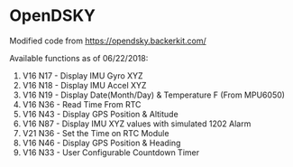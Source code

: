 # OpenDSKY
Modified code from https://opendsky.backerkit.com/

Available functions as of 06/22/2018:

1. V16 N17 - Display IMU Gyro XYZ
2. V16 N18 - Display IMU Accel XYZ
3. V16 N19 - Display Date(Month/Day) & Temperature F (From MPU6050)
4. V16 N36 - Read Time From RTC
5. V16 N43 - Display GPS Position & Altitude
6. V16 N87 - Display IMU XYZ values with simulated 1202 Alarm
7. V21 N36 - Set the Time on RTC Module
8. V16 N46 - Display GPS Position & Heading
9. V16 N33 - User Configurable Countdown Timer
